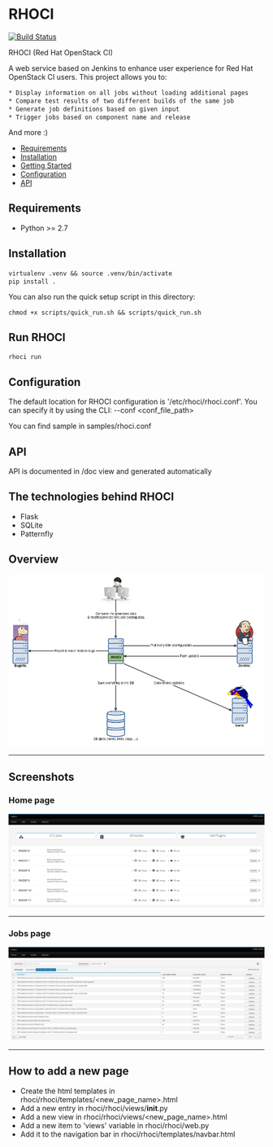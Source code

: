 # RHOCI

[![Build Status](https://travis-ci.org/bregman-arie/rhoci.svg?branch=master)](https://travis-ci.org/bregman-arie/rhoci)

RHOCI (Red Hat OpenStack CI)

A web service based on Jenkins to enhance user experience for Red Hat OpenStack CI users.
This project allows you to:

    * Display information on all jobs without loading additional pages
    * Compare test results of two different builds of the same job
    * Generate job definitions based on given input
    * Trigger jobs based on component name and release

And more :)

* [Requirements](#requirements)
* [Installation](#installation)
* [Getting Started](#getting-started)
* [Configuration](#configuration)
* [API](#api)

## Requirements

* Python >= 2.7

## Installation

    virtualenv .venv && source .venv/bin/activate
    pip install .

You can also run the quick setup script in this directory:

    chmod +x scripts/quick_run.sh && scripts/quick_run.sh

## Run RHOCI

    rhoci run

## Configuration 

The default location for RHOCI configuration is '/etc/rhoci/rhoci.conf'.
You can specify it by using the CLI: --conf <conf_file_path>

You can find sample in samples/rhoci.conf

## API

API is documented in /doc view and generated automatically

## The technologies behind RHOCI

* Flask
* SQLite
* Patternfly

## Overview

<div align="center"><img src="./doc/rhoci_overview.png" alt="RHOCI Overview"></div><hr />

## Screenshots

### Home page

<div align="center"><img src="./doc/home_page.png" alt="RHOCI Home Page"></div><hr />

### Jobs page

<div align="center"><img src="./doc/jobs_page.png" alt="RHOCI Jobs Page"></div><hr />

## How to add a new page

* Create the html templates in rhoci/rhoci/templates/<new_page_name>.html
* Add a new entry in rhoci/rhoci/views/__init__.py
* Add a new view in rhoci/rhoci/views/<new_page_name>.html
* Add a new item to 'views' variable in rhoci/rhoci/web.py
* Add it to the navigation bar in rhoci/rhoci/templates/navbar.html
